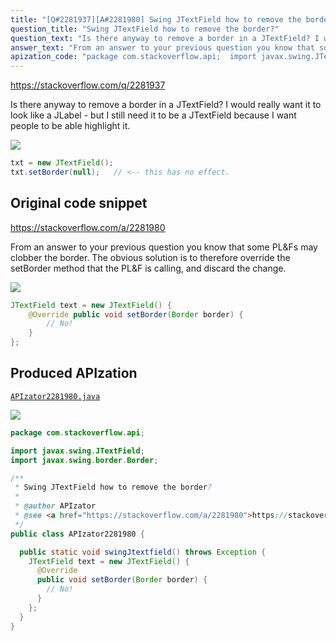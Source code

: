 ```yaml
---
title: "[Q#2281937][A#2281980] Swing JTextField how to remove the border?"
question_title: "Swing JTextField how to remove the border?"
question_text: "Is there anyway to remove a border in a JTextField? I would really want it to look like a JLabel - but I still need it to be a JTextField because I want people to be able highlight it."
answer_text: "From an answer to your previous question you know that some PL&Fs may clobber the border. The obvious solution is to therefore override the setBorder method that the PL&F is calling, and discard the change."
apization_code: "package com.stackoverflow.api;  import javax.swing.JTextField; import javax.swing.border.Border;  /**  * Swing JTextField how to remove the border?  *  * @author APIzator  * @see <a href=\"https://stackoverflow.com/a/2281980\">https://stackoverflow.com/a/2281980</a>  */ public class APIzator2281980 {    public static void swingJtextfield() throws Exception {     JTextField text = new JTextField() {       @Override       public void setBorder(Border border) {         // No!       }     };   } }"
---
```


https://stackoverflow.com/q/2281937

Is there anyway to remove a border in a JTextField?
I would really want it to look like a JLabel - but I still need it to be a JTextField because I want people to be able highlight it.


<div class="code-logo"><img src="/stackoverflow.png" /></div>

```java
txt = new JTextField();
txt.setBorder(null);   // <-- this has no effect.
```


## Original code snippet

https://stackoverflow.com/a/2281980

From an answer to your previous question you know that some PL&amp;Fs may clobber the border.
The obvious solution is to therefore override the setBorder method that the PL&amp;F is calling, and discard the change.

<div class="code-logo"><img src="/stackoverflow.png" /></div>

```java
JTextField text = new JTextField() {
    @Override public void setBorder(Border border) {
        // No!
    }
};
```

## Produced APIzation

[`APIzator2281980.java`](https://github.com/pasqualesalza/apization-temp-data/raw/master/search/APIzator2281980.java)

<div class="code-logo"><img src="/apizator.png" /></div>

```java
package com.stackoverflow.api;

import javax.swing.JTextField;
import javax.swing.border.Border;

/**
 * Swing JTextField how to remove the border?
 *
 * @author APIzator
 * @see <a href="https://stackoverflow.com/a/2281980">https://stackoverflow.com/a/2281980</a>
 */
public class APIzator2281980 {

  public static void swingJtextfield() throws Exception {
    JTextField text = new JTextField() {
      @Override
      public void setBorder(Border border) {
        // No!
      }
    };
  }
}

```